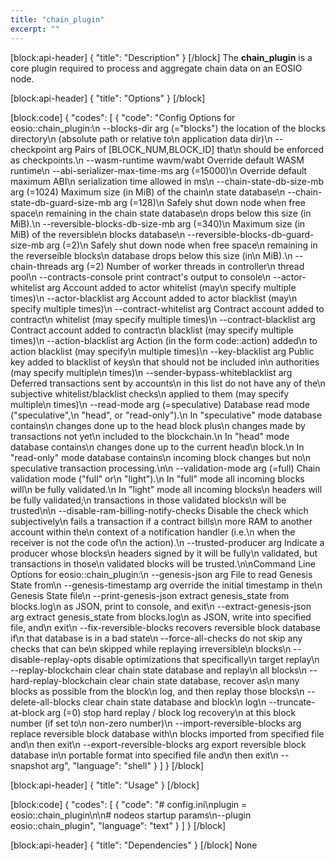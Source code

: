 ```yaml
---
title: "chain_plugin"
excerpt: ""
---
```

[block:api-header]
{
  "title": "Description"
}
[/block]
The **chain_plugin** is a core plugin required to process and aggregate chain data on an EOSIO node. 

[block:api-header]
{
  "title": "Options"
}
[/block]

[block:code]
{
  "codes": [
    {
      "code": "Config Options for eosio::chain_plugin:\n  --blocks-dir arg (=\"blocks\")          the location of the blocks directory\n                                        (absolute path or relative to\n                                        application data dir)\n  --checkpoint arg                      Pairs of [BLOCK_NUM,BLOCK_ID] that\n                                        should be enforced as checkpoints.\n  --wasm-runtime wavm/wabt              Override default WASM runtime\n  --abi-serializer-max-time-ms arg (=15000)\n                                        Override default maximum ABI\n                                        serialization time allowed in ms\n  --chain-state-db-size-mb arg (=1024)  Maximum size (in MiB) of the chain\n                                        state database\n  --chain-state-db-guard-size-mb arg (=128)\n                                        Safely shut down node when free space\n                                        remaining in the chain state database\n                                        drops below this size (in MiB).\n  --reversible-blocks-db-size-mb arg (=340)\n                                        Maximum size (in MiB) of the reversible\n                                        blocks database\n  --reversible-blocks-db-guard-size-mb arg (=2)\n                                        Safely shut down node when free space\n                                        remaining in the reverseible blocks\n                                        database drops below this size (in\n                                        MiB).\n  --chain-threads arg (=2)              Number of worker threads in controller\n                                        thread pool\n  --contracts-console                   print contract's output to console\n  --actor-whitelist arg                 Account added to actor whitelist (may\n                                        specify multiple times)\n  --actor-blacklist arg                 Account added to actor blacklist (may\n                                        specify multiple times)\n  --contract-whitelist arg              Contract account added to contract\n                                        whitelist (may specify multiple times)\n  --contract-blacklist arg              Contract account added to contract\n                                        blacklist (may specify multiple times)\n  --action-blacklist arg                Action (in the form code::action) added\n                                        to action blacklist (may specify\n                                        multiple times)\n  --key-blacklist arg                   Public key added to blacklist of keys\n                                        that should not be included in\n                                        authorities (may specify multiple\n                                        times)\n  --sender-bypass-whiteblacklist arg    Deferred transactions sent by accounts\n                                        in this list do not have any of the\n                                        subjective whitelist/blacklist checks\n                                        applied to them (may specify multiple\n                                        times)\n  --read-mode arg (=speculative)        Database read mode (\"speculative\",\n                                        \"head\", or \"read-only\").\n                                        In \"speculative\" mode database contains\n                                        changes done up to the head block plus\n                                        changes made by transactions not yet\n                                        included to the blockchain.\n                                        In \"head\" mode database contains\n                                        changes done up to the current head\n                                        block.\n                                        In \"read-only\" mode database contains\n                                        incoming block changes but no\n                                        speculative transaction processing.\n\n  --validation-mode arg (=full)         Chain validation mode (\"full\" or\n                                        \"light\").\n                                        In \"full\" mode all incoming blocks will\n                                        be fully validated.\n                                        In \"light\" mode all incoming blocks\n                                        headers will be fully validated;\n                                        transactions in those validated blocks\n                                        will be trusted\n\n  --disable-ram-billing-notify-checks   Disable the check which subjectively\n                                        fails a transaction if a contract bills\n                                        more RAM to another account within the\n                                        context of a notification handler (i.e.\n                                        when the receiver is not the code of\n                                        the action).\n  --trusted-producer arg                Indicate a producer whose blocks\n                                        headers signed by it will be fully\n                                        validated, but transactions in those\n                                        validated blocks will be trusted.\n\nCommand Line Options for eosio::chain_plugin:\n  --genesis-json arg                    File to read Genesis State from\n  --genesis-timestamp arg               override the initial timestamp in the\n                                        Genesis State file\n  --print-genesis-json                  extract genesis_state from blocks.log\n                                        as JSON, print to console, and exit\n  --extract-genesis-json arg            extract genesis_state from blocks.log\n                                        as JSON, write into specified file, and\n                                        exit\n  --fix-reversible-blocks               recovers reversible block database if\n                                        that database is in a bad state\n  --force-all-checks                    do not skip any checks that can be\n                                        skipped while replaying irreversible\n                                        blocks\n  --disable-replay-opts                 disable optimizations that specifically\n                                        target replay\n  --replay-blockchain                   clear chain state database and replay\n                                        all blocks\n  --hard-replay-blockchain              clear chain state database, recover as\n                                        many blocks as possible from the block\n                                        log, and then replay those blocks\n  --delete-all-blocks                   clear chain state database and block\n                                        log\n  --truncate-at-block arg (=0)          stop hard replay / block log recovery\n                                        at this block number (if set to\n                                        non-zero number)\n  --import-reversible-blocks arg        replace reversible block database with\n                                        blocks imported from specified file and\n                                        then exit\n  --export-reversible-blocks arg        export reversible block database in\n                                        portable format into specified file and\n                                        then exit\n  --snapshot arg",
      "language": "shell"
    }
  ]
}
[/block]

[block:api-header]
{
  "title": "Usage"
}
[/block]

[block:code]
{
  "codes": [
    {
      "code": "# config.ini\nplugin = eosio::chain_plugin\n\n# nodeos startup params\n--plugin eosio::chain_plugin",
      "language": "text"
    }
  ]
}
[/block]

[block:api-header]
{
  "title": "Dependencies"
}
[/block]
None